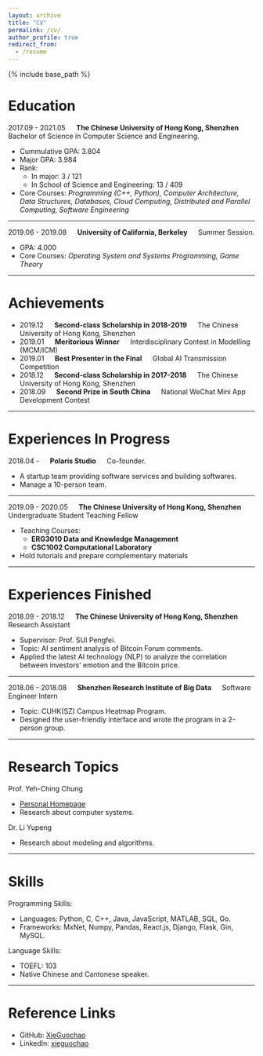```yaml
---
layout: archive
title: "CV"
permalink: /cv/
author_profile: true
redirect_from:
  - /resume
---
```


{% include base_path %}

Education
=========
2017.09 - 2021.05 &emsp; **The Chinese University of Hong Kong, Shenzhen** &emsp; Bachelor of Science in Computer Science and Engineering.

- Cummulative GPA: 3.804
- Major GPA: 3.984
- Rank: 
  - In major: 3 / 121
  - In School of Science and Engineering: 13 / 409
- Core Courses: _Programming (C++, Python), Computer Architecture, Data Structures, Databases, Cloud Computing, Distributed and Parallel Computing, Software Engineering_

---


2019.06 - 2019.08 &emsp; **University of California, Berkeley** &emsp; Summer Session.
 
- GPA: 4.000
- Core Courses: _Operating System and Systems Programming, Game Theory_

---

Achievements
===

- 2019.12 &emsp; **Second-class Scholarship in 2018-2019** &emsp; The Chinese University of Hong Kong, Shenzhen
- 2019.01 &emsp; **Meritorious Winner** &emsp; Interdisciplinary Contest in Modelling (MCM/ICM)
- 2019.01 &emsp; **Best Presenter in the Final** &emsp; Global AI Transmission Competition
- 2018.12 &emsp; **Second-class Scholarship in 2017-2018** &emsp; The Chinese University of Hong Kong, Shenzhen
- 2018.09 &emsp; **Second Prize in South China** &emsp; National WeChat Mini App Development Contest


---

Experiences In Progress
===========
2018.04 - &emsp; **Polaris Studio** &emsp; Co-founder.

- A startup team providing software services and building softwares.
- Manage a 10-person team.

---

2019.09 - 2020.05 &emsp; **The Chinese University of Hong Kong, Shenzhen** &emsp; Undergraduate Student Teaching Fellow

- Teaching Courses:
  - **ERG3010 Data and Knowledge Management**
  - **CSC1002 Computational Laboratory**
- Hold tutorials and prepare complementary materials

---

Experiences Finished 
===
2018.09 - 2018.12 &emsp; **The Chinese University of Hong Kong, Shenzhen** &emsp; Research Assistant

- Supervisor: Prof. SUI Pengfei.
- Topic: AI sentiment analysis of Bitcoin Forum comments.
- Applied the latest AI technology (NLP) to analyze the correlation between investors’ emotion
and the Bitcoin price.

---
2018.06 - 2018.08 &emsp; **Shenzhen Research Institute of Big Data** &emsp; Software Engineer Intern

- Topic: CUHK(SZ) Campus Heatmap Program.
- Designed the user-friendly interface and wrote the program in a 2-person group.

---

Research Topics
===============

Prof. Yeh-Ching Chung

- [Personal Homepage](http://www.cs.nthu.edu.tw/~ychung/)
- Research about computer systems.

Dr. Li Yupeng

- Research about modeling and algorithms.

---

Skills
===

Programming Skills:

- Languages: Python, C, C++, Java, JavaScript, MATLAB, SQL, Go.
- Frameworks: MxNet, Numpy, Pandas, React.js, Django, Flask, Gin, MySQL.

Language Skills:

- TOEFL: 103
- Native Chinese and Cantonese speaker.

---

Reference Links
===

- GitHub: [XieGuochao](https://github.com/XieGuochao)
- LinkedIn: [xieguochao](https://www.linkedin.com/in/xieguochao/)
